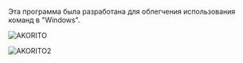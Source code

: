 Эта программа была разработана для облегчения использования команд в "Windows".



![AKORITO](https://github.com/Luna-AGL/Akorito/assets/154281786/7d4af85f-9a14-4bbb-9f6d-bb0de227f8fb)

![AKORITO2](https://github.com/Luna-AGL/Akorito/assets/154281786/fd0dd52e-cd1f-4b35-91ce-e160238e1787)
